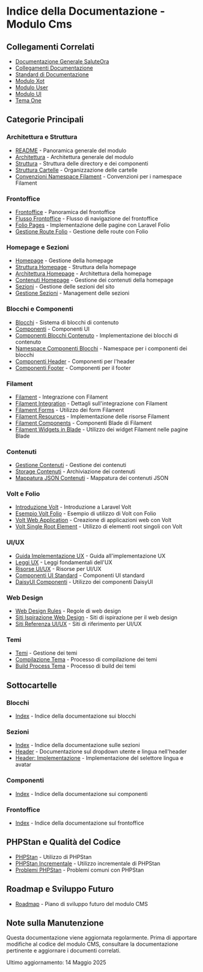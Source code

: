# Indice della Documentazione - Modulo Cms

## Collegamenti Correlati
- [Documentazione Generale SaluteOra](../../../../docs/README.md)
- [Collegamenti Documentazione](../../../../docs/collegamenti-documentazione.md)
- [Standard di Documentazione](../../../../docs/DOCUMENTATION_STANDARDS.md)
- [Modulo Xot](../../Xot/docs/README.md)
- [Modulo User](../../User/docs/README.md)
- [Modulo UI](../../UI/docs/README.md)
- [Tema One](../../../Themes/One/docs/README.md)

## Categorie Principali

### Architettura e Struttura
- [README](./README.md) - Panoramica generale del modulo
- [Architettura](./architecture.md) - Architettura generale del modulo
- [Struttura](./structure.md) - Struttura delle directory e dei componenti
- [Struttura Cartelle](./folder-structure.md) - Organizzazione delle cartelle
- [Convenzioni Namespace Filament](./convenzioni-namespace-filament.md) - Convenzioni per i namespace Filament

### Frontoffice
- [Frontoffice](./frontoffice.md) - Panoramica del frontoffice
- [Flusso Frontoffice](./frontoffice-flow.md) - Flusso di navigazione del frontoffice
- [Folio Pages](./folio-pages.md) - Implementazione delle pagine con Laravel Folio
- [Gestione Route Folio](./gestione-route-folio.md) - Gestione delle route con Folio

### Homepage e Sezioni
- [Homepage](./homepage.md) - Gestione della homepage
- [Struttura Homepage](./homepage-structure.md) - Struttura della homepage
- [Architettura Homepage](./homepage_architecture.md) - Architettura della homepage
- [Contenuti Homepage](./homepage-contenuti.md) - Gestione dei contenuti della homepage
- [Sezioni](./sections.md) - Gestione delle sezioni del sito
- [Gestione Sezioni](./section-management.md) - Management delle sezioni

### Blocchi e Componenti
- [Blocchi](./blocks.md) - Sistema di blocchi di contenuto
- [Componenti](./components.md) - Componenti UI
- [Componenti Blocchi Contenuto](./componenti-blocchi-contenuto.md) - Implementazione dei blocchi di contenuto
- [Namespace Componenti Blocchi](./namespace-componenti-blocchi.md) - Namespace per i componenti dei blocchi
- [Componenti Header](./componenti-header.md) - Componenti per l'header
- [Componenti Footer](./componenti-footer.md) - Componenti per il footer

### Filament
- [Filament](./filament.md) - Integrazione con Filament
- [Filament Integration](./filament-integration.md) - Dettagli sull'integrazione con Filament
- [Filament Forms](./filament-forms.md) - Utilizzo dei form Filament
- [Filament Resources](./filament-resources.md) - Implementazione delle risorse Filament
- [Filament Components](./filament-components.md) - Componenti Blade di Filament
- [Filament Widgets in Blade](./filament-widgets-in-blade.md) - Utilizzo dei widget Filament nelle pagine Blade

### Contenuti
- [Gestione Contenuti](./content-management.md) - Gestione dei contenuti
- [Storage Contenuti](./content-storage.md) - Archiviazione dei contenuti
- [Mappatura JSON Contenuti](./content_json_mapping.md) - Mappatura dei contenuti JSON

### Volt e Folio
- [Introduzione Volt](./volt-introduction.md) - Introduzione a Laravel Volt
- [Esempio Volt Folio](./volt-folio-esempio.md) - Esempio di utilizzo di Volt con Folio
- [Volt Web Application](./volt-web-application.md) - Creazione di applicazioni web con Volt
- [Volt Single Root Element](./volt-single-root-element.md) - Utilizzo di elementi root singoli con Volt

### UI/UX
- [Guida Implementazione UX](./guida-implementazione-ux.md) - Guida all'implementazione UX
- [Leggi UX](./leggi-ux.md) - Leggi fondamentali dell'UX
- [Risorse UI/UX](./risorse-ui-ux.md) - Risorse per UI/UX
- [Componenti UI Standard](./standard_ui_components.md) - Componenti UI standard
- [DaisyUI Componenti](./daisyui-componenti.md) - Utilizzo dei componenti DaisyUI

### Web Design
- [Web Design Rules](./web-design-rules.md) - Regole di web design
- [Siti Ispirazione Web Design](./siti-ispirazioni-web-design.md) - Siti di ispirazione per il web design
- [Siti Referenza UI/UX](./siti-referenza-ui-ux.md) - Siti di riferimento per UI/UX

### Temi
- [Temi](./temi.md) - Gestione dei temi
- [Compilazione Tema](./theme_compilation.md) - Processo di compilazione dei temi
- [Build Process Tema](./theme-build-process.md) - Processo di build dei temi

## Sottocartelle

### Blocchi
- [Index](./blocks/INDEX.md) - Indice della documentazione sui blocchi

### Sezioni
- [Index](./sections/INDEX.md) - Indice della documentazione sulle sezioni
- [Header](./sections/HEADER_LANGUAGE_USER_DROPDOWN.md) - Documentazione sul dropdown utente e lingua nell'header
- [Header: Implementazione](./sections/HEADER_LANGUAGE_AVATAR_IMPLEMENTATION.md) - Implementazione del selettore lingua e avatar

### Componenti
- [Index](./components/INDEX.md) - Indice della documentazione sui componenti

### Frontoffice
- [Index](./frontoffice/INDEX.md) - Indice della documentazione sul frontoffice

## PHPStan e Qualità del Codice
- [PHPStan](./phpstan.md) - Utilizzo di PHPStan
- [PHPStan Incrementale](./phpstan-incremental.md) - Utilizzo incrementale di PHPStan
- [Problemi PHPStan](./phpstan_issues.md) - Problemi comuni con PHPStan

## Roadmap e Sviluppo Futuro
- [Roadmap](./roadmap.md) - Piano di sviluppo futuro del modulo CMS

## Note sulla Manutenzione
Questa documentazione viene aggiornata regolarmente. Prima di apportare modifiche al codice del modulo CMS, consultare la documentazione pertinente e aggiornare i documenti correlati.

Ultimo aggiornamento: 14 Maggio 2025
